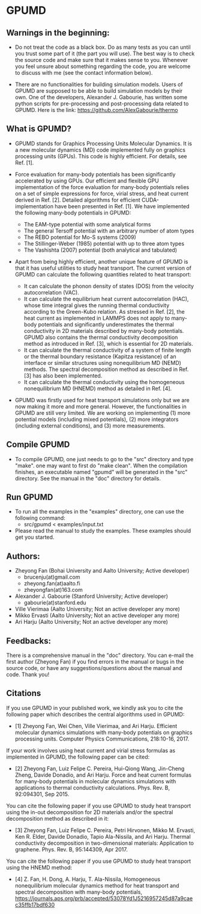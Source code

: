 # GPUMD

## Warnings in the beginning:

* Do not treat the code as a black box. Do as many tests as you can until you trust some part of it (the part you will use). The best way is to check the source code and make sure that it makes sense to you. Whenever you feel unsure about something regarding the code, you are welcome to discuss with me (see the contact information below). 

* There are no functionalities for building simulation models. Users of GPUMD are supposed to be able to build simulation models by their own. One of the developers, Alexander J. Gabourie, has written some python scripts for pre-processing and post-processing data related to GPUMD. Here is the link: https://github.com/AlexGabourie/thermo

## What is GPUMD?

* GPUMD stands for Graphics Processing Units Molecular Dynamics. It is a new molecular dynamics (MD) code implemented fully on graphics processing units (GPUs). This code is highly efficient. For details, see Ref. [1].

* Force evaluation for many-body potentials has been significantly accelerated by using GPUs. Our efficient and flexible GPU implementation of the force evaluation for many-body potentials relies on a set of simple expressions for force, virial stress, and heat current derived in Ref. [2]. Detailed algorithms for efficient CUDA-implementation have been presented in Ref. [1]. We have implemented the following many-body potentials in GPUMD:
   * The EAM-type potential with some analytical forms
   * The general Tersoff potential with an arbitrary number of atom types
   * The REBO potential for Mo-S systems (2009)
   * The Stillinger-Weber (1985) potential with up to three atom types
   * The Vashishta (2007) potential (both analytical and tabulated)
   
* Apart from being highly efficient, another unique feature of GPUMD is that it has useful utilities to study heat transport. The current version of GPUMD can calculate the following quantities related to heat transport:
   * It can calculate the phonon density of states (DOS) from the velocity autocorrelation (VAC).
   * It can calculate the equilibrium heat current autocorrelation (HAC), whose time integral gives the running thermal conductivity   according to the Green-Kubo relation. As stressed in Ref. [2], the heat current as implemented in LAMMPS does not apply to many-body  potentials and significantly underestimates the thermal conductivity in 2D materials described by many-body potentials. GPUMD also contains the thermal conductivity decomposition method as introduced in Ref. [3], which is essential for 2D materials.
   * It can calculate the thermal conductivity of a system of finite length or the thermal boundary resistance (Kapitza resistance) of an interface or similar structures using nonequilibrium MD (NEMD) methods. The spectral decomposition method as described in Ref. [3] has also been implemented.
   * It can calculate the thermal conductivity using the homogeneous nonequilibrium MD (HNEMD) method as detailed in Ref. [4].
     
* GPUMD was firstly used for heat transport simulations only but we are now making it more and more general. However, the functionalities in GPUMD are still very limited. We are working on implementing (1) more potential models (including mixed potentials), (2) more integrators (including external conditions), and (3) more measurements.

## Compile GPUMD

* To compile GPUMD, one just needs to go to the "src" directory and type "make". one may want to first do "make clean". When the compilation finishes, an executable named "gpumd" will be generated in the "src" directory. See the manual in the "doc" directory for details.

## Run GPUMD

* To run all the examples in the "examples" directory, one can use the following command:
  * src/gpumd < examples/input.txt
* Please read the manual to study the examples. These examples should get you started. 
  
## Authors:

* Zheyong Fan (Bohai University and Aalto University; Active developer)
  * brucenju(at)gmail.com
  * zheyong.fan(at)aalto.fi
  * zheyongfan(at)163.com
* Alexander J. Gabourie (Stanford University; Active developer)
  * gabourie(at)stanford.edu
* Ville Vierimaa (Aalto University; Not an active developer any more)
* Mikko Ervasti (Aalto University; Not an active developer any more)
* Ari Harju (Aalto University; Not an active developer any more)

## Feedbacks:

There is a comprehensive manual in the "doc" directory. You can e-mail the first author (Zheyong Fan) if you find errors in the manual or bugs in the source code, or have any suggestions/questions about the manual and code. Thank you!

## Citations

If you use GPUMD in your published work, we kindly ask you to cite the following paper which describes the central algorithms used in GPUMD:
* [1] Zheyong Fan, Wei Chen, Ville Vierimaa, and Ari Harju. Efficient molecular dynamics simulations with many-body potentials on graphics processing units. Computer Physics Communications, 218:10-16, 2017.

If your work involves using heat current and virial stress formulas as implemented in GPUMD, the following paper can be cited:
* [2] Zheyong Fan, Luiz Felipe C. Pereira, Hui-Qiong Wang, Jin-Cheng Zheng, Davide Donadio, and Ari Harju. Force and heat current formulas for many-body potentials in molecular dynamics simulations with applications to thermal conductivity calculations. Phys. Rev. B, 92:094301, Sep 2015.

You can cite the following paper if you use GPUMD to study heat transport using the in-out decomposition for 2D materials and/or the spectral decomposition method as described in it:
* [3] Zheyong Fan, Luiz Felipe C. Pereira, Petri Hirvonen, Mikko M. Ervasti, Ken R. Elder, Davide Donadio, Tapio Ala-Nissila, and Ari Harju. Thermal conductivity decomposition in two-dimensional materials: Application to graphene. Phys. Rev. B, 95:144309, Apr 2017.

You can cite the following paper if you use GPUMD to study heat transport using the HNEMD method:
* [4] Z. Fan, H. Dong, A. Harju, T. Ala-Nissila, Homogeneous nonequilibrium molecular dynamics method for heat transport and spectral decomposition with many-body potentials, https://journals.aps.org/prb/accepted/53078Yd1J5216957245d87a9caec35ffb17bdf630
